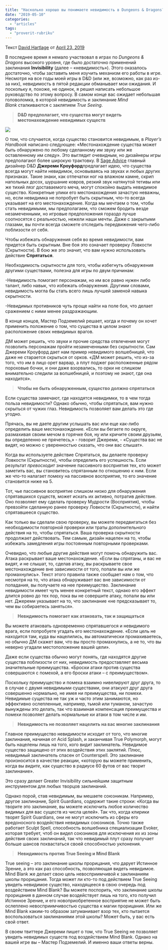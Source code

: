 ```yaml
---
title: "Насколько хорошо вы понимаете невидимость в Dungeons & Dragons?"
date: "2019-05-10"
categories: 
  - "articles"
tags: 
  - "proverit-rubriku"
---
```


Текст [David Hartlage](https://vk.com/away.php?to=https%3A%2F%2Fdmdavid.com%2Ftag%2Fauthor%2Fadmin%2F&cc_key=) от [April 23, 2019](https://vk.com/away.php?to=https%3A%2F%2Fdmdavid.com%2Ftag%2Fhow-well-do-you-understand-invisibility-in-dungeons-dragons%2F&cc_key=)

В последнее время я немало участвовал в играх по _Dungeons & Dragons_ высокого уровня, где было достаточно применений заклинания **Invisibility** (далее – «невидимость»). Этого оказалось достаточно, чтобы заставить меня изучить механизм его работы в игре. Несмотря на все годы моей игры в D&D (или же, возможно, как раз из-за них), невидимость в пятой редакции обманывает мои ожидания. И поскольку я, похоже, не одинок, я решил написать небольшое руководство по этому вопросу. В самом конце вас ожидает небольшая головоломка, в которой невидимость и заклинание _Mind Blank_ сталкиваются с заклятием _True Seeing_.

> **D&D предполагает, что существа могут видеть местонахождение невидимых существ**

![](https://pp.userapi.com/c845218/v845218097/1f3d71/Xo3Xh12I-ME.jpg)

О том, что случается, когда существо становится невидимым, в _Player’s Handbook_ написано следующее: «Местонахождение существа может быть обнаружено по любому сделанному им звуку или же оставленному им следу». Это выглядит очевидным, но дизайнеры игры предполагают более широкую трактовку. В [Sage Advice](https://vk.com/away.php?to=http%3A%2F%2Fdnd.wizards.com%2Farticles%2Ffeatures%2Fjames-haeck-dd-writing&cc_key=) главный дизайнер D&D **Джереми Кроуфорд**предлагает идею, что существа всегда могут найти невидимок, основываясь на звуках и любых других признаках. Такие знаки, как отпечатки ног на влажном камне, скрип напольных досох, шуршание ковров, резкий звук натянутой тетивы или же тихий лязг доставаемого меча, могут спокойно выдать невидимое существо. Конкретные улики его местонахождения зачастую неважны, но, если невидимка не попробует быть скрытным, что-то всегда указывает на его местонахождение. Когда мы мечтаем о том, чтобы стать невидимыми, мы предполагаем, что сможем бродить везде незамеченными, но игровые предположения гораздо лучше соотносятся с реальностью, нежели наши мечты. Даже с закрытыми глазами, вы почти всегда сможете отследить передвижения чего-либо поблизости от себя.

Чтобы избежать обнаружения себя во время невидимости, вам придется быть скрытным. Вне боя это означает проверку Ловкости (Скрытности). В бою же это значит, что вам нужно использовать действие **Спрятаться**.

Необходимость скрытности для того, чтобы избегнуть обнаружения другими существами, полезна для игры по двум причинам:

\-Невидимость помогает персонажам, но им все равно нужен либо талант, либо навык, что избежать обнаружения. Другими словами, невидимость могла бы стать всего лишь лучшей заменой навыка скрытности.

\-Невидимых противников чуть проще найти на поле боя, что делает сражением с ними менее раздражающим.

В конце концов, Мастер Подземелий решает, когда и почему он хочет применить положение о том, что существа в целом знают расположение своих невидимых врагов.

ДМ может решить, что звуки и прочие средства отвлечения могут позволить персонажам пройти незамеченными без скрытности. Сам Джереми Кроуфорд дает нам пример невидимого волшебницей, что даже не старается скрыться от орков. «ДМ может решить, что из-за того, что им в лицо орет варвар, а плут поджег расположенные рядом пороховые бочки, и они даже взорвались, то орки не слишком внимательно следили за волшебницей, и поэтому не знают, где она находится».

> **Чтобы не быть обнаруженным, существо должно спрятаться**

Если существа замечают, где находятся невидимки, то в чем тогда польза невидимости? Однако обычно, чтобы спрятаться, вам нужно скрыться от чужих глаз. Невидимость позволяет вам делать это где угодно.

Прячась, вы не даете другим услышать вас или еще как-либо определить ваше местонахождение. «Если вы бегаете по округе, размахивая своим мечом в горячке боя, ну или кричите своим друзьям, вы определенно не прячетесь,» - говорит Джереми, - «Существа вас не видят, но можно с уверенностью сказать, что они вас слышат».

Когда вы используете действие Спрятаться, вы делаете проверку Ловкости (Скрытности), чтобы определить его успешность. Если результат _превосходит_ значение пассивного восприятия тех, кто может заметить вас, вы становитесь спрятанным по отношению к ним. Если же что-то налагает помеху на пассивное восприятие, то его значение становится ниже на 5.

Тот, чье пассивное восприятие слишком низко для обнаружения спрятавшихся существ, может искать их активно, потратив действие. Оно позволяет ему сделать проверку Мудрости (Восприятия), чтобы превзойти сделанную ранее проверку Ловкости (Скрытности), и найти спрятавшееся существо.

Как только вы сделали свою проверку, вы можете передвигаться без необходимости повторной проверки или траты дополнительного действия на то, чтобы спрятаться. Ваша проверка скрытности продолжает действовать. Тем самым, дизайн нацелен на то, чтобы избежать замедления игры постоянным повторными проверками.

Очевидно, что любые другие действия могут помочь обнаружить вас. Атака раскрывает ваше местонахождение. «Если вы спрятаны, и вас не видят, и не слышат, то, сделав атаку, вы раскрываете свое местонахождение вне зависимости от того, попали вы или же промахнулись». Текст этого правила также сообщает нам о том, что несмотря на то, что атака обнаруживает вас вне зависимости от попадания, вы получаете на нее преимущество. Заклинание невидимости имеет чуть менее конкретный текст, однако его эффект длится ровно до тех пор, пока вы не совершите атаку, попали вы или нет. Джереми указывает на то, что заклинание «не предсказывает то, чем вы собираетесь заняться».

> **Невидимость помогает как атаковать, так и защищаться**

Вы можете атаковать одновременно спрятавшегося и невидимого врага, если попробуете угадать его местонахождение. «Если цель не находится там, куда вы нацелились, вы автоматически промахиваетесь, но обычно ДМ скажет вам, что вы просто промахнулись, а не то, что вы неверно угадали местоположение вашей цели».

Даже если существа обычно могут понять, где находятся другие существа поблизости от них, невидимость предоставляет весьма значительные преимущества. «Броски атаки против существа совершаются с помехой, а его броски атаки – с преимуществом».

Поскольку преимущество и помеха взаимно нивелируют друг друга, то в случае с двумя невидимыми существами, они атакуют друг друга совершенно нормально, не имея ни преимущества, ни помехи. Невидимые существа не так уж и часто этим занимаются, но эффективно ослепленные, например, тьмой или туманом, зачастую вынуждены это делать, так что взаимная компенсация преимущества и помехи позволяет делать нормальные ки атаки в том числе и им.

> **Невидимость не позволяет нацелить на вас многие заклинания**

Главное преимущество невидимости исходит от того, что многие заклинания, начиная от Acid Splash, и заканчивая True Polymorph, могут быть нацелены лишь на того, кого видит заклинатель. Невидимое существо защищено от этих воздействия этих заклятий. Плюс, невидимый заклинатель спасен от Counterspell. Это заклинание произносится в качестве реакции, «которую вы можете применить, когда вы _видите_, как существо в радиусе 60 футов от вас творит заклинание».

Это сразу делает Greater Invisibility сильнейшим защитным инструментом для любых творцов заклинаний.

Однако порой, став невидимым, вы мешаете союзникам. Например, другое заклинание, Spirit Guardians, содержит такие строки: «Когда вы творите это заклинание, вы можете исключить любое количество видимых для вас существ из числа целей». Так что, когда клирики творят Spirit Guardians, они не могут исключить из сферы его вредоносного воздействия невидимых союзников. Точно также работает Sculpt Spell, способность волшебника специализации Evoker, которая требует, чтоб он видел союзников для исключения их из зоны действия своих заклинаний, так что невидимый плут сразу получает больше шансов похвастаться своей способностью уклонения.

> **Невидимость против True Seeing и Mind Blank**

True seeing – это заклинание школы прорицания, что дарует Истинное Зрение, а это как раз способность, позволяющая видеть невидимое. Mind Blank же делает свою цель невосприимчивой к заклинаниям школы прорицания. Тогда может ли кто-то под действием True Seeing увидеть невидимое существо, находящееся в свою очередь под воздействием Mind Blank? Вы можете поспорить, что заклинание школы прорицания в данном случае воздействует лишь на того, кто получил Истинное Зрение, и его новоприобретенное восприятие не может быть ослеплено невосприимчивостью существа к магии прорицания. Или же Mind Blank каким-то образом затуманивает взор тех, кто пытается воспользоваться заклинаниями этой школы? Может быть, у вас есть свой ответ.

В своем твиттере Джереми пишет о том, что True Seeing не позволяет увидеть невидимых существ под воздействием Mind Blank. Однако на вашей игре вы – Мастер Подземелий. И именно ваши ответы верны.
